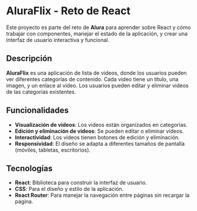 # AluraFlix - Reto de React

Este proyecto es parte del reto de **Alura** para aprender sobre React y cómo trabajar con componentes, manejar el estado de la aplicación, y crear una interfaz de usuario interactiva y funcional.

## Descripción

**AluraFlix** es una aplicación de lista de videos, donde los usuarios pueden ver diferentes categorías de contenido. Cada video tiene un título, una imagen, y un enlace al video. Los usuarios pueden editar y eliminar videos de las categorías existentes.

## Funcionalidades

- **Visualización de videos**: Los videos están organizados en categorías.
- **Edición y eliminación de videos**: Se pueden editar o eliminar videos.
- **Interactividad**: Los videos tienen botones de edición y eliminación.
- **Responsividad**: El diseño se adapta a diferentes tamaños de pantalla (móviles, tabletas, escritorios).

## Tecnologías

- **React**: Biblioteca para construir la interfaz de usuario.
- **CSS**: Para el diseño y estilo de la aplicación.
- **React Router**: Para manejar la navegación entre páginas sin recargar la página.
